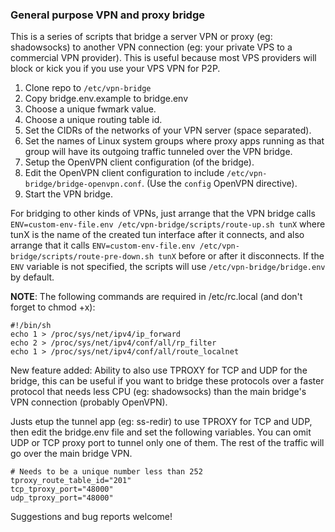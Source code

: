 ### General purpose VPN and proxy bridge

This is a series of scripts that bridge a server VPN or proxy (eg: shadowsocks) to 
another VPN connection (eg: your private VPS to a commercial VPN provider). This is 
useful because most VPS providers will block or kick you if you use your VPS VPN for P2P.

1. Clone repo to `/etc/vpn-bridge`
2. Copy bridge.env.example to bridge.env
3. Choose a unique fwmark value.
4. Choose a unique routing table id.
5. Set the CIDRs of the networks of your VPN server (space separated).
6. Set the names of Linux system groups where proxy apps running as that group 
   will have its outgoing traffic tunneled over the VPN bridge.
7. Setup the OpenVPN client configuration (of the bridge).
8. Edit the OpenVPN client configuration to include `/etc/vpn-bridge/bridge-openvpn.conf`.
   (Use the `config` OpenVPN directive).
9. Start the VPN bridge.

For bridging to other kinds of VPNs, just arrange that the VPN bridge calls 
`ENV=custom-env-file.env /etc/vpn-bridge/scripts/route-up.sh tunX` where tunX is the name 
of the created tun interface after it connects, and also arrange that it calls
`ENV=custom-env-file.env /etc/vpn-bridge/scripts/route-pre-down.sh tunX` before or after
it disconnects. If the `ENV` variable is not specified, the scripts will use 
`/etc/vpn-bridge/bridge.env` by default.

**NOTE**: The following commands are required in /etc/rc.local (and don't forget to chmod +x):
```
#!/bin/sh
echo 1 > /proc/sys/net/ipv4/ip_forward
echo 2 > /proc/sys/net/ipv4/conf/all/rp_filter
echo 1 > /proc/sys/net/ipv4/conf/all/route_localnet
```

New feature added: Ability to also use TPROXY for TCP and UDP for the bridge, this can be useful
if you want to bridge these protocols over a faster protocol that needs less CPU (eg: shadowsocks)
than the main bridge's VPN connection (probably OpenVPN).

Justs etup the tunnel app (eg: ss-redir) to use TPROXY for TCP and UDP, then edit the bridge.env 
file and set the following variables. You can omit UDP or TCP proxy port to tunnel only one of them.
The rest of the traffic will go over the main bridge VPN.

```
# Needs to be a unique number less than 252
tproxy_route_table_id="201"
tcp_tproxy_port="48000"
udp_tproxy_port="48000"
```

Suggestions and bug reports welcome!

